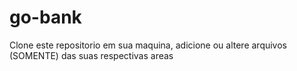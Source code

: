 # go-bank
Clone este repositorio em sua maquina, adicione ou altere arquivos (SOMENTE) das suas respectivas areas
